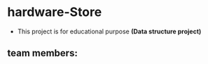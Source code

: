 # hardware-Store

- This project is for educational purpose **(Data structure project)**

## team members:
